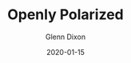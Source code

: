 ---
title: Openly Polarized
author: Glenn Dixon
layout: layouts/post.njk
date: 2020-01-15
permalink: /openly-polarized/
categories:
  - Uncategorized
tags:
  - draft
image: /img/
---